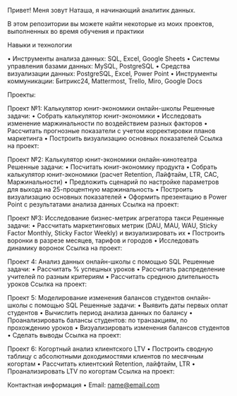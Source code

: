 Привет! Меня зовут Наташа, я начинающий аналитик данных. 

В этом репозитории вы можете найти некоторые из моих проектов, выполненных во время обучения и практики

Навыки и технологии

•	Инструменты анализа данных: SQL, Excel, Google Sheets
•	Системы управления базами данных: MySQL, PostgreSQL
•	Средства визуализации данных: PostgreSQL, Excel, Power Point
•	Инструменты коммуникации: Битрикс24, Mattermost, Trello, Miro, Google Docs

Проекты:

Проект №1: Калькулятор юнит-экономики онлайн-школы
Решенные задачи:
•	Собрать калькулятор юнит-экономики
•	Исследовать изменение маржинальности по воздействием разных факторов
•	Рассчитать прогнозные показатели с учетом корректировки планов маркетинга
•	Построить визуализацию основных показателей
Ссылка на проект: 

Проект №2: Калькулятор юнит-экономики онлайн-кинотеатра
Решенные задачи:
•	Посчитать юнит-экономику продукта
•	Собрать калькулятор юнит-экономики (расчет Retention, Лайфтайм, LTR, CAC, Маржинальности)
•	Предложить сценарий по настройке параметров для выхода на 25-процентную маржинальность
•	Построить визуализацию основных показателей
•	Оформить презентацию в Power Point с результатами анализа данных
Ссылка на проект: 

Проект №3: Исследование бизнес-метрик агрегатора такси
Решенные задачи:
•	Рассчитать маркетинговых метрик (DAU, MAU, WAU, Sticky Factor Monthly, Sticky Factor Weekly) и визуализировать их
•	Построить воронки в разрезе месяцев, тарифов и городов
•	Исследовать динамику воронок
Ссылка на проект: 

Проект 4: Анализ данных онлайн-школы с помощью SQL
Решенные задачи:
•	Рассчитать % успешных уроков
•	Рассчитать распределение учителей по разным критериям
•	Рассчитать среднюю длительность уроков
Ссылка на проект: 

Проект 5: Моделирование изменения балансов студентов онлайн-школы с помощью SQL
Решенные задачи:
•	Выявить даты первых оплат студентов
•	Вычислить период анализа данных по балансу
•	Проанализировать балансы студентов: по транзакциям, по прохождению уроков
•	Визуализировать изменения балансов студентов
•	Сделать выводы
Ссылка на проект: 

Проект 6: Когортный анализ клиентского LTV
•	Построить сводную таблицу с абсолютными доходимостями клиентов по месячным когортам 
•	Рассчитать клиентский Retention, лайфтайм, LTR 
•	Проанализировать LTV по когортам
Ссылка на проект: 

Контактная информация
•	Email: name@email.com
